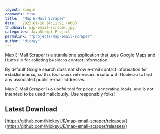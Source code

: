 ```yaml
---
layout: single
comments: true
title:  "Map E-Mail Scraper"
date:   2023-01-26 14:11:21 +0000
thumbnail: map-email-scraper.jpg
categories: JavaScript Project
permalink: "/projects/map-email-scraper"
author: "Mickey"
---
```


Map E-Mail Scraper is a standalone application that uses Google Maps and Hunter.io for collating business contact information.

By default Google search does not show e-mail contact information for establishments, so this tool cross references 
results with Hunter.io to find any associated public e-mail addresses.

Map E-Mail Scraper is a useful tool for people generating leads, and is not intended to be used maliciously. 
Use responsibly folks!

## Latest Download

[https://github.com/MickeyUK/map-email-scraper/releases/](https://github.com/MickeyUK/map-email-scraper/releases/)